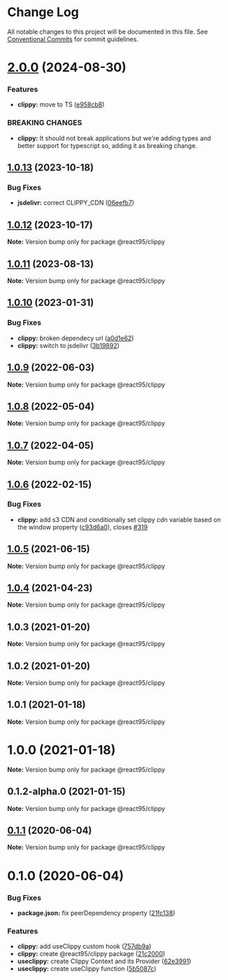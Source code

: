 # Change Log

All notable changes to this project will be documented in this file.
See [Conventional Commits](https://conventionalcommits.org) for commit guidelines.

# [2.0.0](https://github.com/React95/React95/compare/@react95/clippy@1.0.13...@react95/clippy@2.0.0) (2024-08-30)


### Features

* **clippy:** move to TS ([e958cb8](https://github.com/React95/React95/commit/e958cb86e3b7260e04adf1f23287371af7320ab7))


### BREAKING CHANGES

* **clippy:** It should not break applications but we're adding types and better support for
typescript so, adding it as breaking change.





## [1.0.13](https://github.com/React95/React95/compare/@react95/clippy@1.0.12...@react95/clippy@1.0.13) (2023-10-18)


### Bug Fixes

* **jsdelivr:** correct CLIPPY_CDN ([06eefb7](https://github.com/React95/React95/commit/06eefb79b2c9921afff546bd45e370292656e08d))





## [1.0.12](https://github.com/React95/React95/compare/@react95/clippy@1.0.11...@react95/clippy@1.0.12) (2023-10-17)

**Note:** Version bump only for package @react95/clippy





## [1.0.11](https://github.com/React95/React95/compare/@react95/clippy@1.0.10...@react95/clippy@1.0.11) (2023-08-13)

**Note:** Version bump only for package @react95/clippy

## [1.0.10](https://github.com/React95/React95/compare/@react95/clippy@1.0.9...@react95/clippy@1.0.10) (2023-01-31)

### Bug Fixes

- **clippy:** broken dependecy url ([a0d1e62](https://github.com/React95/React95/commit/a0d1e623e868b806ba4fa1a6577f240c08a5b365))
- **clippy:** switch to jsdelivr ([3b19892](https://github.com/React95/React95/commit/3b19892f3e87f8eb80cce756c5c19746b93b942a))

## [1.0.9](https://github.com/React95/React95/compare/@react95/clippy@1.0.8...@react95/clippy@1.0.9) (2022-06-03)

**Note:** Version bump only for package @react95/clippy

## [1.0.8](https://github.com/React95/React95/compare/@react95/clippy@1.0.7...@react95/clippy@1.0.8) (2022-05-04)

**Note:** Version bump only for package @react95/clippy

## [1.0.7](https://github.com/React95/React95/compare/@react95/clippy@1.0.6...@react95/clippy@1.0.7) (2022-04-05)

**Note:** Version bump only for package @react95/clippy

## [1.0.6](https://github.com/React95/React95/compare/@react95/clippy@1.0.5...@react95/clippy@1.0.6) (2022-02-15)

### Bug Fixes

- **clippy:** add s3 CDN and conditionally set clippy cdn variable based on the window property ([c93d6a0](https://github.com/React95/React95/commit/c93d6a07c570666a4c19215ec43f72f3983133d9)), closes [#319](https://github.com/React95/React95/issues/319)

## [1.0.5](https://github.com/React95/React95/compare/@react95/clippy@1.0.4...@react95/clippy@1.0.5) (2021-06-15)

**Note:** Version bump only for package @react95/clippy

## [1.0.4](https://github.com/React95/React95/compare/@react95/clippy@1.0.3...@react95/clippy@1.0.4) (2021-04-23)

**Note:** Version bump only for package @react95/clippy

## 1.0.3 (2021-01-20)

**Note:** Version bump only for package @react95/clippy

## 1.0.2 (2021-01-20)

**Note:** Version bump only for package @react95/clippy

## 1.0.1 (2021-01-18)

**Note:** Version bump only for package @react95/clippy

# 1.0.0 (2021-01-18)

**Note:** Version bump only for package @react95/clippy

## 0.1.2-alpha.0 (2021-01-15)

**Note:** Version bump only for package @react95/clippy

## [0.1.1](https://github.com/React95/React95/compare/@react95/clippy@0.1.0...@react95/clippy@0.1.1) (2020-06-04)

**Note:** Version bump only for package @react95/clippy

# 0.1.0 (2020-06-04)

### Bug Fixes

- **package.json:** fix peerDependency property ([21fc138](https://github.com/React95/React95/commit/21fc1381909c6165664264e400687103afda397d))

### Features

- **clippy:** add useClippy custom hook ([757db9a](https://github.com/React95/React95/commit/757db9a97015ef420ed705a38b91a0a1923f4bda))
- **clippy:** create @react95/clippy package ([21c2000](https://github.com/React95/React95/commit/21c2000e3ea5a9f142ef83801384790cb06634e2))
- **useclippy:** create Clippy Context and its Provider ([62e3991](https://github.com/React95/React95/commit/62e39918b1128530945a564a535c01072e4239bf))
- **useclippy:** create useClippy function ([5b5087c](https://github.com/React95/React95/commit/5b5087c369782273930aec12787a925ae77e454b))
